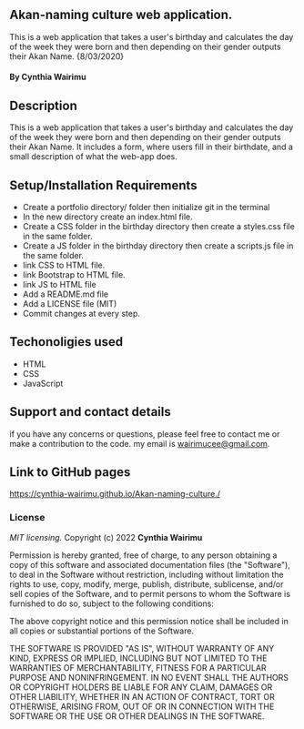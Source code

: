 ## Akan-naming culture web application.
This is a web application that takes a user's birthday and calculates the day of the week they were born and then depending on their gender outputs their Akan Name.  {8/03/2020}
#### By **Cynthia Wairimu**
## Description
This is a web application that takes a user's birthday and calculates the day of the week they were born and then depending on their gender outputs their Akan Name. It includes a form, where users fill in their birthdate, and a small description of what the web-app does.
## Setup/Installation Requirements
* Create a portfolio directory/ folder then initialize git in the terminal
* In the new directory create an index.html file.
* Create a CSS folder in the birthday directory then create a styles.css file in the same folder.
* Create a JS folder in the birthday directory then create a scripts.js file in the same folder.
* link CSS to HTML file.
* link Bootstrap to HTML file.
* link JS to HTML file
* Add a README.md file
* Add a LICENSE file (MIT)
* Commit changes at every step.
## Techonoligies used
* HTML
* CSS
* JavaScript
## Support and contact details
if you have any concerns or questions, please feel free to contact me or make a contribution to the code. my email is wairimucee@gmail.com. 

## Link to GitHub pages
https://cynthia-wairimu.github.io/Akan-naming-culture./ 

### License
*MIT licensing.*
Copyright (c) 2022 **Cynthia Wairimu**

Permission is hereby granted, free of charge, to any person obtaining a copy
of this software and associated documentation files (the "Software"), to deal
in the Software without restriction, including without limitation the rights
to use, copy, modify, merge, publish, distribute, sublicense, and/or sell
copies of the Software, and to permit persons to whom the Software is
furnished to do so, subject to the following conditions:

The above copyright notice and this permission notice shall be included in all
copies or substantial portions of the Software.

THE SOFTWARE IS PROVIDED "AS IS", WITHOUT WARRANTY OF ANY KIND, EXPRESS OR
IMPLIED, INCLUDING BUT NOT LIMITED TO THE WARRANTIES OF MERCHANTABILITY,
FITNESS FOR A PARTICULAR PURPOSE AND NONINFRINGEMENT. IN NO EVENT SHALL THE
AUTHORS OR COPYRIGHT HOLDERS BE LIABLE FOR ANY CLAIM, DAMAGES OR OTHER
LIABILITY, WHETHER IN AN ACTION OF CONTRACT, TORT OR OTHERWISE, ARISING FROM,
OUT OF OR IN CONNECTION WITH THE SOFTWARE OR THE USE OR OTHER DEALINGS IN THE
SOFTWARE.